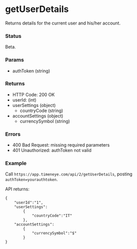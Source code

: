 # getUserDetails

Returns details for the current user and his/her account.

### Status

Beta.

### Params
* authToken (string)

### Returns
* HTTP Code: 200 OK
* userId: (int)
* userSettings (object)
	* countryCode (string)
* accountSettings (object)
	* currencySymbol (string)

### Errors
* 400 Bad Request: missing required parameters
* 401 Unauthorized: authToken not valid


### Example
Call `https://app.timeneye.com/api/2/getUserDetails`, posting `authToken=yourauthtoken`.

API returns:

    {
    	"userId":"1",
    	"userSettings":
    	    {
    			"countryCode":"IT"
    		},
    	"accountSettings":
    		{
    			"currencySymbol":"$"
    		}
    }
	
